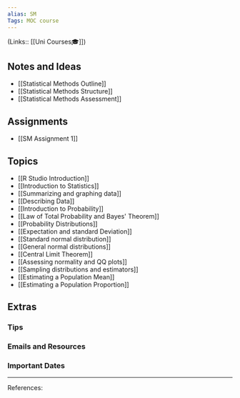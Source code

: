 ```yaml
---
alias: SM
Tags: MOC course
---
```

(Links:: [[Uni Courses🎓]])
## Notes and Ideas
- [[Statistical Methods Outline]]
- [[Statistical Methods Structure]]
- [[Statistical Methods Assessment]]
## Assignments
- [[SM Assignment 1]]
## Topics
- [[R Studio Introduction]]
- [[Introduction to Statistics]]
- [[Summarizing and graphing data]]
- [[Describing Data]]
- [[Introduction to Probability]]
- [[Law of Total Probability and Bayes' Theorem]]
- [[Probability Distributions]]
- [[Expectation and standard Deviation]]
- [[Standard normal distribution]]
- [[General normal distributions]]
- [[Central Limit Theorem]]
- [[Assessing normality and QQ plots]]
- [[Sampling distributions and estimators]]
- [[Estimating a Population Mean]]
- [[Estimating a Population Proportion]]
## Extras
### Tips
### Emails and Resources
### Important Dates
___
References:
